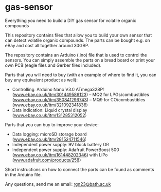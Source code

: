 # gas-sensor
Everything you need to build a DIY gas sensor for volatile organic compounds 

This repository contains files that allow you to build your own sensor that can detect volatile organic compounds. The parts can be bought e.g. on eBay and cost all together around 30GBP. 

The repository contains an Arduino (.ino) file that is used to control the sensors. You can simply assemble the parts on a bread board or print your own PCB (eagle files and Gerber files included). 

Parts that you will need to buy (with an example of where to find it, you can buy any equivalent product as well): 

 - Controlling: Arduino Nano V3.0 ATmega328P1 (www.ebay.co.uk/itm/301449586123) 
 – MQ2 for LPGs/combustibles (www.ebay.co.uk/itm/350841296743)
 – MQ9 for CO/combustibles (www.ebay.co.uk/itm/321092341836)
 - Data indication: Liquid crystal display (www.ebay.co.uk/itm/131285312052)

Parts that you can buy to improve your device: 

 - Data logging: microSD storage board (www.ebay.co.uk/itm/281524711546)
 - Independent power supply: 9V block battery OR 
 - Independent power supply: Adafruit PowerBoost 500 (www.ebay.co.uk/itm/161448202346) with LiPo (www.adafruit.com/products/258) 

Short instructions on how to connect the parts can be found as comments in the Arduino file. 

Any questions, send me an email: rgn23@bath.ac.uk 

